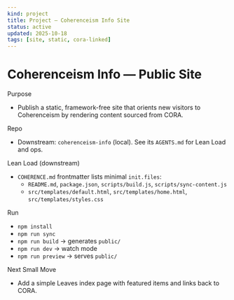 ```yaml
---
kind: project
title: Project — Coherenceism Info Site
status: active
updated: 2025-10-18
tags: [site, static, cora-linked]
---
```


# Coherenceism Info — Public Site

Purpose
- Publish a static, framework-free site that orients new visitors to Coherenceism by rendering content sourced from CORA.

Repo
- Downstream: `coherenceism-info` (local). See its `AGENTS.md` for Lean Load and ops.

Lean Load (downstream)
- `COHERENCE.md` frontmatter lists minimal `init.files`:
  - `README.md`, `package.json`, `scripts/build.js`, `scripts/sync-content.js`
  - `src/templates/default.html`, `src/templates/home.html`, `src/templates/styles.css`

Run
- `npm install`
- `npm run sync`
- `npm run build` → generates `public/`
- `npm run dev` → watch mode
- `npm run preview` → serves `public/`

Next Small Move
- Add a simple Leaves index page with featured items and links back to CORA.

